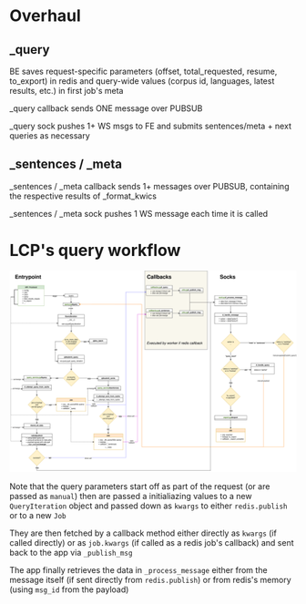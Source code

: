 # Overhaul

## _query

BE saves request-specific parameters (offset, total_requested, resume, to_export) in redis
and query-wide values (corpus id, languages, latest results, etc.) in first job's meta

_query callback sends ONE message over PUBSUB

_query sock pushes 1+ WS msgs to FE and submits sentences/meta + next queries as necessary


## _sentences / _meta

_sentences / _meta callback sends 1+ messages over PUBSUB, containing the respective results of _format_kwics

_sentences / _meta sock pushes 1 WS message each time it is called


# LCP's query workflow

<p align="center"> <!-- Doesnt work, I wanted to center it, but it's not that important -->
  <img src="images/lcp_query_workflow.svg" alt="alt" width="550"/>
</p>

Note that the query parameters start off as part of the request (or are passed as `manual`)
then are passed a initialiazing values to a new `QueryIteration` object
and passed down as `kwargs` to either `redis.publish` or to a new `Job`

They are then fetched by a callback method either directly as `kwargs` (if called directly)
or as `job.kwargs` (if called as a redis job's callback) and sent back to the app via `_publish_msg`

The app finally retrieves the data in `_process_message` either from the message itself
(if sent directly from `redis.publish`) or from redis's memory (using `msg_id` from the payload)